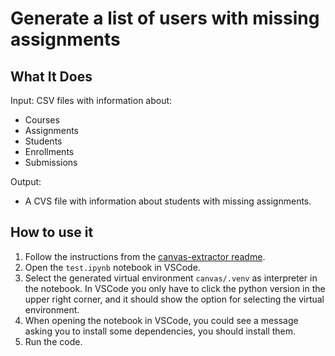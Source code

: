 # Generate a list of users with missing assignments

## What It Does

Input: CSV files with information about:

* Courses
* Assignments
* Students
* Enrollments
* Submissions

Output:

* A CVS file with information about students with missing assignments.

## How to use it

1. Follow the instructions from the [canvas-extractor
   readme](../../../src/canvas-extractor/README.md).
1. Open the `test.ipynb` notebook in VSCode.
1. Select the generated virtual environment `canvas/.venv` as interpreter in the
   notebook. In VSCode you only have to click the python version in the upper
   right corner, and it should show the option for selecting the virtual
   environment.
1. When opening the notebook in VSCode, you could see a message asking you to
   install some dependencies, you should install them.
1. Run the code.
